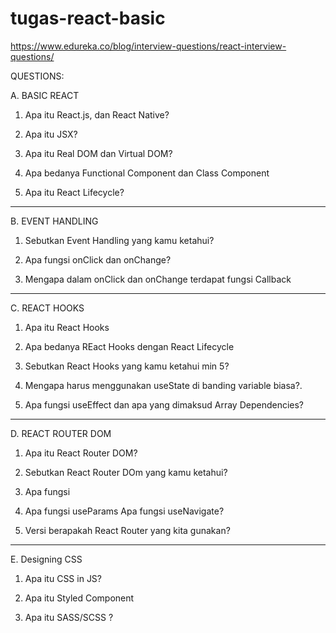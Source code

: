 # tugas-react-basic

https://www.edureka.co/blog/interview-questions/react-interview-questions/

QUESTIONS:

A. BASIC REACT

1. Apa itu React.js, dan React Native?

2. Apa itu JSX?

3. Apa itu Real DOM dan Virtual DOM?

4. Apa bedanya Functional Component dan Class Component

5. Apa itu React Lifecycle?

---

B. EVENT HANDLING

1. Sebutkan Event Handling yang kamu ketahui?

2. Apa fungsi onClick dan onChange?

3. Mengapa dalam onClick dan onChange terdapat fungsi Callback

---

C. REACT HOOKS

1. Apa itu React Hooks

2. Apa bedanya REact Hooks dengan React Lifecycle

3. Sebutkan React Hooks yang kamu ketahui min 5?

4. Mengapa harus menggunakan useState di banding variable biasa?.

5. Apa fungsi useEffect dan apa yang dimaksud Array Dependencies?

---

D. REACT ROUTER DOM

1. Apa itu React Router DOM?

2. Sebutkan React Router DOm yang kamu ketahui?

3. Apa fungsi <BrowserRouter/>

4. Apa fungsi useParams Apa fungsi useNavigate?

5. Versi berapakah React Router yang kita gunakan?

---

E. Designing CSS

1. Apa itu CSS in JS?

2. Apa itu Styled Component

3. Apa itu SASS/SCSS ?


